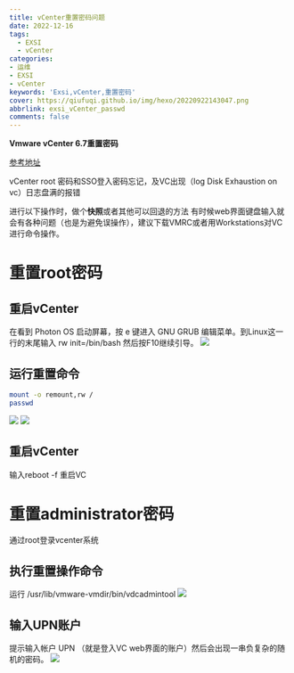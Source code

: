 ```yaml
---
title: vCenter重置密码问题
date: 2022-12-16
tags:
  - EXSI
  - vCenter
categories: 
- 运维
- EXSI
- vCenter
keywords: 'Exsi,vCenter,重置密码'
cover: https://qiufuqi.github.io/img/hexo/20220922143047.png
abbrlink: exsi_vCenter_passwd
comments: false
---
```


**Vmware vCenter 6.7重置密码**

[参考地址](https://blog.csdn.net/yzqtcc/article/details/124577270)

vCenter root 密码和SSO登入密码忘记，及VC出现（log Disk Exhaustion on vc）日志盘满的报错

进行以下操作时，做个**快照**或者其他可以回退的方法
有时候web界面键盘输入就会有各种问题（也是为避免误操作），建议下载VMRC或者用Workstations对VC进行命令操作。

# 重置root密码
## 重启vCenter
在看到 Photon OS 启动屏幕，按 e 键进入 GNU GRUB 编辑菜单。到Linux这一行的末尾输入 rw init=/bin/bash 然后按F10继续引导。
![](https://qiufuqi.github.io/img/hexo/20221216165146.png)
## 运行重置命令
``` bash
mount -o remount,rw /
passwd
```
![](https://qiufuqi.github.io/img/hexo/20221216165229.png)
![](https://qiufuqi.github.io/img/hexo/20221216165239.png)
## 重启vCenter
输入reboot -f 重启VC

# 重置administrator密码
通过root登录vcenter系统
## 执行重置操作命令
运行 /usr/lib/vmware-vmdir/bin/vdcadmintool
![](https://qiufuqi.github.io/img/hexo/20221216165842.png)
## 输入UPN账户
提示输入帐户 UPN （就是登入VC web界面的账户）然后会出现一串负复杂的随机的密码。
![](https://qiufuqi.github.io/img/hexo/20221216165931.png)









